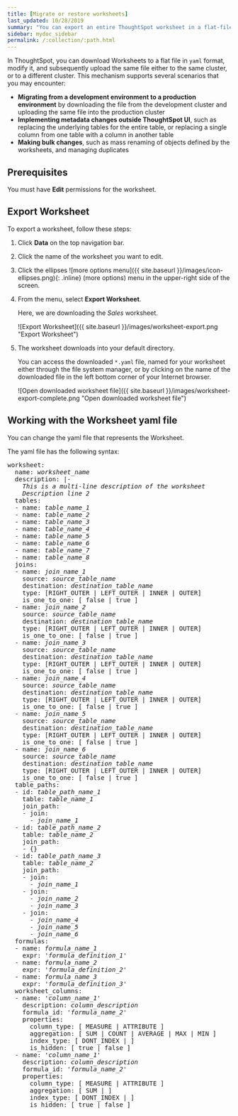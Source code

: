 ```yaml
---
title: [Migrate or restore worksheets]
last_updated: 10/28/2019
summary: "You can export an entire ThoughtSpot worksheet in a flat-file format. After optional modification, you can migrate it to a different cluster, or restore it to the same cluster."
sidebar: mydoc_sidebar
permalink: /:collection/:path.html
---
```


In ThoughtSpot, you can download Worksheets to a flat file in `yaml` format, modify it, and subsequently upload the same file either to the same cluster, or to a different cluster. This mechanism supports several scenarios that you may encounter:

- <strong>Migrating from a development environment to a production environment</strong> by downloading the file from the development cluster and uploading the same file into the production cluster
- <strong>Implementing metadata changes outside ThoughtSpot UI</strong>, such as replacing the underlying tables for the entire table, or replacing a single column from one table with a column in another table
- <strong>Making bulk changes</strong>, such as mass renaming of objects defined by the worksheets, and managing duplicates

## Prerequisites

You must have **Edit** permissions for the worksheet.

## Export Worksheet

To export a worksheet, follow these steps:

1. Click **Data** on the top navigation bar.

2. Click the name of the worksheet you want to edit.

3. Click the ellipses ![more options menu]({{ site.baseurl }}/images/icon-ellipses.png){: .inline} (more options) menu in the upper-right side of the screen.

4. From the menu, select **Export Worksheet**.

   Here, we are downloading the *Sales* worksheet.

   ![Export Worksheet]({{ site.baseurl }}/images/worksheet-export.png "Export Worksheet")

5. The worksheet downloads into your default directory.

   You can access the downloaded `*.yaml` file, named for your worksheet either through the file system manager, or by clicking on the name of the downloaded file in the left bottom corner of your Internet browser.

    ![Open downloaded worksheet file]({{ site.baseurl }}/images/worksheet-export-complete.png "Open downloaded worksheet file")

## Working with the Worksheet yaml file

You can change the yaml file that represents the Worksheet.

The yaml file has the following syntax:

<pre>
worksheet:
  name: <em>worksheet_name</em>
  description: |-
    <em>This is a multi-line description of the worksheet</em>
    <em>Description line 2</em>
  tables:
  - name: <em>table_name_1</em>
  - name: <em>table_name_2</em>
  - name: <em>table_name_3</em>
  - name: <em>table_name_4</em>
  - name: <em>table_name_5</em>
  - name: <em>table_name_6</em>
  - name: <em>table_name_7</em>
  - name: <em>table_name_8</em>
  joins:
  - name: <em>join_name_1</em>
    source: <em>source_table_name</em>
    destination: <em>destination_table_name</em>
    type: [RIGHT_OUTER | LEFT_OUTER | INNER | OUTER]
    is_one_to_one: [ false | true ]
  - name: <em>join_name_2</em>
    source: <em>source_table_name</em>
    destination: <em>destination_table_name</em>
    type: [RIGHT_OUTER | LEFT_OUTER | INNER | OUTER]
    is_one_to_one: [ false | true ]
  - name: <em>join_name_3</em>
    source: <em>source_table_name</em>
    destination: <em>destination_table_name</em>
    type: [RIGHT_OUTER | LEFT_OUTER | INNER | OUTER]
    is_one_to_one: [ false | true ]
  - name: <em>join_name_4</em>
    source: <em>source_table_name</em>
    destination: <em>destination_table_name</em>
    type: [RIGHT_OUTER | LEFT_OUTER | INNER | OUTER]
    is_one_to_one: [ false | true ]
  - name: <em>join_name_5</em>
    source: <em>source_table_name</em>
    destination: <em>destination_table_name</em>
    type: [RIGHT_OUTER | LEFT_OUTER | INNER | OUTER]
    is_one_to_one: [ false | true ]
  - name: <em>join_name_6</em>
    source: <em>source_table_name</em>
    destination: <em>destination_table_name</em>
    type: [RIGHT_OUTER | LEFT_OUTER | INNER | OUTER]
    is_one_to_one: [ false | true ]  
  table_paths:
  - id: <em>table_path_name_1</em>
    table: <em>table_name_1</em>
    join_path:
    - join:
      - <em>join_name_1</em>
  - id: <em>table_path_name_2</em>
    table: <em>table_name_2</em>
    join_path:
    - {}
  - id: <em>table_path_name_3</em>
    table: <em>table_name_2</em>
    join_path:
    - join:
      - <em>join_name_1</em>
    - join:
      - <em>join_name_2</em>
      - <em>join_name_3</em>
    - join:
      - <em>join_name_4</em>
      - <em>join_name_5</em>
      - <em>join_name_6</em>
  formulas:
  - name: <em>formula_name_1</em>
    expr: '<em>formula_definition_1</em>'
  - name: <em>formula_name_2</em>
    expr: '<em>formula_definition_2</em>'
  - name: <em>formula_name_3</em>
    expr: '<em>formula_definition_3</em>'
  worksheet_columns:
  - name: '<em>column_name_1</em>'
    description: <em>column_description</em>
    formula_id: '<em>formula_name_2</em>'
    properties:
      column_type: [ MEASURE | ATTRIBUTE ]
      aggregation: [ SUM | COUNT | AVERAGE | MAX | MIN ]
      index_type: [ DONT_INDEX | ]
      is_hidden: [ true | false ]
  - name: '<em>column_name_1</em>'
    description: <em>column_description</em>
    formula_id: '<em>formula_name_2</em>'
    properties:
      column_type: [ MEASURE | ATTRIBUTE ]
      aggregation: [ SUM | ]
      index_type: [ DONT_INDEX | ]
      is_hidden: [ true | false ]    
</pre>

##
